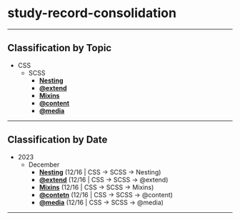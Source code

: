 # study-record-consolidation

***

## Classification by Topic

* CSS
  * SCSS
    * [**Nesting**](https://github.com/HaeChan-Jeon/study-record-consolidation/tree/main/css/scss/nesting)
    * [**@extend**](https://github.com/HaeChan-Jeon/study-record-consolidation/tree/main/css/scss/%40extend)
    * [**Mixins**](https://github.com/HaeChan-Jeon/study-record-consolidation/tree/main/css/scss/mixins)
    * [**@content**](https://github.com/HaeChan-Jeon/study-record-consolidation/tree/main/css/scss/@content)
    * [**@media**](https://github.com/HaeChan-Jeon/study-record-consolidation/tree/main/css/scss/@media)

***

## Classification by Date

* 2023
  * December
    * [**Nesting**](https://github.com/HaeChan-Jeon/study-record-consolidation/tree/main/css/scss/nesting) (12/16 | CSS -> SCSS -> Nesting)
    * [**@extend**](https://github.com/HaeChan-Jeon/study-record-consolidation/tree/main/css/scss/%40extend) (12/16 | CSS -> SCSS -> @extend)
    * [**Mixins**](https://github.com/HaeChan-Jeon/study-record-consolidation/tree/main/css/scss/mixins) (12/16 | CSS -> SCSS -> Mixins)
    * [**@contetn**](https://github.com/HaeChan-Jeon/study-record-consolidation/tree/main/css/scss/@contetn) (12/16 | CSS -> SCSS -> @content)
    * [**@media**](https://github.com/HaeChan-Jeon/study-record-consolidation/tree/main/css/scss/@media) (12/16 | CSS -> SCSS -> @media)
     
***
